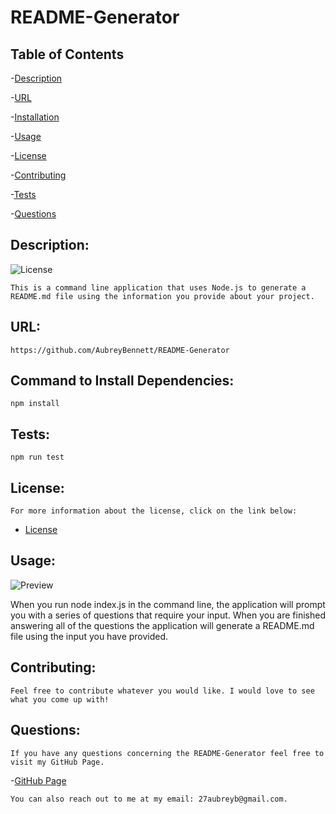 
  # README-Generator

  ## Table of Contents

  -[Description](#desctiption)

  -[URL](#url)

  -[Installation](#dependencies)

  -[Usage](#usage)

  -[License](#license)

  -[Contributing](#contributing)

  -[Tests](#tests)

  -[Questions](#questions)

  ## Description:
  ![License](https://img.shields.io/badge/License-MIT-blue.svg "License Badge")

    This is a command line application that uses Node.js to generate a README.md file using the information you provide about your project.
  ## URL:
    https://github.com/AubreyBennett/README-Generator
  ## Command to Install Dependencies:
    npm install
  ## Tests:
    npm run test
  ## License:
    For more information about the license, click on the link below:
  - [License](https://opensource.org/licenses/MIT)
  ## Usage:
  ![Preview](https://media.giphy.com/media/xjdjPrlbfpLh7U8aOL/giphy.gif)
  
  When you run node index.js in the command line, the application will prompt you with a series of questions that require your input. When you are finished answering all of the questions the application will generate a README.md file using the input you have provided.
  ## Contributing:
    Feel free to contribute whatever you would like. I would love to see what you come up with!
  ## Questions:
    If you have any questions concerning the README-Generator feel free to visit my GitHub Page.

  -[GitHub Page](https://github.com/AubreyBennett)

    You can also reach out to me at my email: 27aubreyb@gmail.com.
